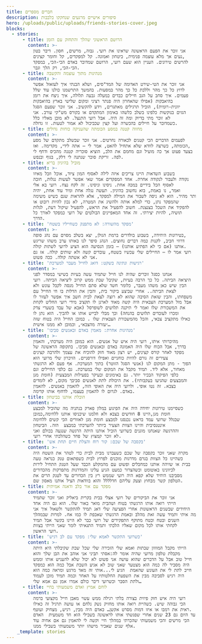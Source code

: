 ```yaml
---
title: חברים מספרים
description: סיפורים אישיים מרגעים שנחקקו בלבבות
hero: /uploads/public/uploads/friends-stories-cover.jpeg
blocks:
  - stories:
      - title: הרושם הראשוני שהלך והתחזק עם הזמן
        content: >-
          אני זוכר את הפעם הראשונה שראינו את רועי. גבוה, מרשים, חסון. דיבר בטון
          נעים אך מלא עוצמה פנימית, ביטחון ואמונה. קל למפקדים, קל וחומר קצינים,
          להרשים טירונים. העניין הוא שעם רועי, הרושם שמדובר באדם הכי-הכי, במפקד
          הכי-הכי, רק הלך וגבר.
      - title: מנהיגות מתוך עוצמה והקשבה
        content: >-
          אני זוכר את הטי-שירט האדומה של המד"סים, ושלא הבנתי איך לעזאזל אפשר
          לרוץ כל כך מהר וללכת כל כך מהר במסעות. בהמשך התרשמנו כולנו עוד שלל
          פעמים. איך סחב על הגב חיילים כבדים במעלה גבעה תלולה, איך ניצח את רומן
          בהיאבקות (אפילו שהאחרון היה פנתר רציני ומקום שלישי בארץ בהיאבקות
          יוונית-רומית), הוביל תרגילים מאתגרים, וידע להקשיב. אני זוכר שפעם הסגל
          הגזים בנוקשות כלפינו בשלב כלשהו באימון המתקדם או בקורס מש"קי עורב. אני
          לא זוכר מתי בדיוק ומה זה היה. אבל רועי התנצל. לא מובן מאליו כלל
          כשמדובר על חיילים בהכשרה ועל קצין שכביכול לא אמור לטעות. זו גדולה.
      - title: מחווה קטנה במסע הכומתה שהעניקה כוחות גדולים
        content: >-
          לפעמים הדברים הכי קטנים לכאורה נחרטים. אני זוכר שבשלב מתקדם של מסע
          הכומתה, כשרצה לוודא שלא אתחיל להאט, אמר לי – אתה לידי, מקדימה. ואז,
          בצעד פעוט אך כה מועיל וגם מחמם את הלב, הוציא סוכריה קטנה מהכיס ודחף לי
          לפה. זריקת סוכר שנתנה לי דלק, בגוף ובנפש.
      - title: מוביל בהיגיון בריא
        content: >-
          בשבוע השדאות היינו צריכים איזה לילה לאסוף המון ציוד, אוכל וזבל מאיזו
          נקודה ולעבור לנקודה אחרת. אחד המפקדים אמר שאי אפשר לעשות נגלות, חובה
          לאסוף הכל בידיים במכה אחת. ניסינו וניסינו. זה לקח נצח. רועי בא אלי
          ואמר, נו באמת, בוא נחשוב בהיגיון. תעשה נגלה אחת ומיד עוד אחת, יהיה
          יותר מהיר. הוא לא ניסה לשבור את המילה למפקד, אלא להראות שגם כשיש משימה
          שהמפקד נתן, כדי למלא אותה ולהשיג את המטרה, לא נכון להיות רובוט או
          להפקיד את השכל בצנצנת. חשוב להפעיל את הראש, להפעיל שיקול דעת, לגלות
          תושיה, להיות יצירתי. זה אחד המאפיינים הבולטים של רועי כמפקד לאורך כל
          הדרך.
      - title: 'מפקד מהשורה: לא מתפנק כשחייליו בשטח'
        content: >-
          בטירונות היחידה, בשבוע בולדרים ברמת הגולן, יצא בשלב מסוים עם נהג סופה,
          דרוזי חביב, לקנות כמה דברים נחוצים. הנהג סיפר לנו באותו ערב משהו שריגש
          אותנו (אם כי לא הפתיע אותנו) – בזמן הנסיעה הוא הציע לרועי לשתות קולה.
          רועי אמר לו – החיילים שלי עכשיו בשטח, עובדים קשה ולא שותים קולה. אז גם
          אני לא אשתה קולה. ככה פשוט.
      - title: 'רגישות ונתינה בשקט: דואג לחייל מעבר למערכת'
        content: >-
          אנחנו כסגל זוכרים שהיה לנו חייל שתמיד עשה בעיות בשישי במסדר לפני
          היציאה הביתה. כל כך הרבה בעיות, שקיבל שבת ממש קרוב ליציאה הביתה. רועי
          הבין שיש כאן משהו מעבר, כלומר חשד שלא סתם החייל מנסה לקבל עונש ולא
          לצאת הביתה.. אחרי שביצע ביקור בית, והבין את הדלות בו חי החייל עם
          משפחתו, והבין שזאת הסיבה שהוא לא רוצה לצאת לבית חשב איך אפשר לעזור לו
          אבל מול המערכת הצבאית היה קשה מאוד לארגן לו תקציב מידי רועי החליט לקחת
          את המשכורת שלו ואמר לי תיקנה תלושים לשופרסל (אבא של עבד בשערי צדק
          ומכרו לעובדים תלושים בהנחה) וכך מבלי לבייש אותו או להביך. הוא נתן לו
          כאילו מתקציב צבאי, והכל מהמשכורת הצבאית שלו . כמובן החייל היה בטוח שזה
          ״עזרה מהצבא״, וכמובן לא ממנו אישית…
      - title: 'מנהיגות אחרת: מאמין באדם ובאנשים סביבו'
        content: >-
          מהיכרותי איתו, רועי היה איש של אנשים. הוא כמובן היה מערכתי, והאמין
          בדרך, אבל הכוח שלו היה האמונה באדם ובאנשים סביבו. בתקופה הראשונה של
          מפקד לאחר קורס קצינים, יש רצון מאוד חזק להוכיח את עצמך ולהרבה קצינים
          צעירים זה גורם להיות כוחניים ואפילו דורסניים. הזיכרון שלי מרועי הוא
          הפוך - מתן המקום לנו (אנשי הסגל הזוטר) בתוך המערכת. אף פעם לא הרגשתי
          מאחור, אלא ליד. תמיד מקבל את המקום שלי במערכת. גם כלפי החיילים וגם
          כלפי הפיקוד הבכיר יותר. גם באימונים ובעיקר בפעילות המבצעית (חומת מגן
          והמבצעים שהגיעו בעקבותיו). את היכולת לתת לאנשים סביבך מקום, לא לומדים
          בצבא. זה נטו אופי. ולרועי היה את האופי הזה, להאמין באנשים. להאמין
          באדם. לגרום לו להאמין בעצמו, לדחוף אותו קדימה.
      - title: הובלת אותנו בביטחון
        content: >-
          כשסיימנו טירונות יחידה היה את הפיגוע במלון פארק בנתניה מה שהוביל למבצע
          חומת מגן,היינו 8 חודשים בצבא ולא חלמנו שיכניסו אותנו ללחימה,כמובן
          שבגלל שרועי עמד בראש נכנסנו למבצע חומת מגן לאזורים הכי קשים ללחימה
          אינטנסיבית והיינו הצוות הצעיר ביותר להערכתי במבצע  הזה. הביטחון
          וההרגשה שאנחנו מוגנים כשרועי הוביל אותנו היתה הרגשה שנגעה בכולם ואני
          לא זוכר קמצוץ של פחד כשהלכתי אחרי רועי.
      - title: 'בקסבה של שכם: קור רוח והצלת חיים תחת אש'
        content: >-
          מקרה שאני זוכר בקסבה של שכם כשעברנו מבית לבית כדי לטהר את השטח היה
          כשהיינו כל הצוות בגרם מדרגות מוכנים לפרוץ לבית כשפתאום טנק כנראה טעה
          בבית או שזיהה אותנו כמחבלים ופשוט עם מהמקלע הכבד שעל הטנק התחיל לירות
          לכיוונינו באוטומט וכשהצרור כמעט הגיע עלינו והמדרגות מתפרקות מהכדורים
          מסביבנו היחיד שלא קפא היה רועי שממש רץ בין הכדורים עד לטנק הרים את
          הטלפון קשר מבחוץ וצעק עליהם חדלללל והוא בוודאות הציל אותנו מאסון שם.
      - title: מפקד עם אור בלב ודאגה אמיתית
        content: >-
          אני זוכר את הביקורים של רועי אצלי בבית בקרית ביאליק ואני זוכר שתמיד
          הייתי רואה אותו הרגשתי בטוח ושהבית מואר באור שלו. הוא גם היה אחד
          היחידים שבשנים הראשונות אחרי הפציעה שלי דאג תמיד להתקשר ולשאול איך אני
          ומה איתי ותמיד עשה זאת מהלב ובאמת הרגשתי שאכפת לו כמו אח. למרות שבמהלך
          השנים ובטח ובטח מתוקף התפקידים של רועי כבר לא היינו בקשר אבל תמיד
          לקחתי אותו לכל מקום שאליו הלכתי ותמיד התגאיתי לומר שאני הייתי בצוות
          רועי הראשון.
      - title: 'כשרועי התקשר לאמא שלי: מפקד עם לב רגיש'
        content: >-
          הייתי מקבל המוווון שבתות ואמא שלי הזכירה שלי שכל שבת שקיבלתי היא היתה
          מקבלת טלפון מרועי שהיה אומר לה:אסתי תביני אני אוהב את הבן שלך והוא
          חייל טוב אבל על הדברים שהוא עושה אני פשוט לא יכול שלא להעניש אותו וממש
          היה מסביר לה כמה הוא מצטער שאני שוב לא אגיע השבת אבל כמה הוא כמפקד
          חייב לתת לי את העונש שהאמת  הגיע לי...אותי זה מאד מרגש ומראה כמה הוא
          היה רגיש לסביבה מבין את השפעת החלטותיו על האחר וכמה תמיד מוכן לעמוד
          ולתת הסבר וכשרועי דיבר כולם אמרו אמן גם אמא שלי…
      - title: לוחם אמיץ ואדם משמעותי בחיי
        content: >-
          רועי היה איש חזק פיזית בצורה בלתי רגילה ממש עשוי מאבן חייל מקצועי ברמה
          הכי גבוהה שיש. כשהיית רואה אותו מחזיק נשק נלחם או עושה תרגיל זה כאילו
          ראית את רמבו או איזו דמות מסרט אקשן… כאדם היה מבין, רגיש, מצחיק ועוטף.
          עד היום גם 23 שנים אחרי שפגשתי אותו לראשונה בשבילי הוא חד משמעית  האדם
          הכי מרשים והכי משמעותי שהכרתי במהלך חיי וקשה לי להאמין גם אם אחיה עוד
          אלף שנים שאכיר מישהו יותר משמעותי בשבילי ממנו.
    _template: stories
---
```


